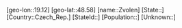 ﻿---
location: [48.58,19.12]
mapzoom: [7,12] 
mapmarker: city 
type: City
tags:
- geo/City


SpocWebEntityId: 35857
isDeleted: false
confidential: public

---
[geo-lon::19.12]
[geo-lat::48.58]
[name::Zvolen]
[State::]
[Country::Czech_Rep.]
[StateId::]
[Population::]
[Unknown::]

